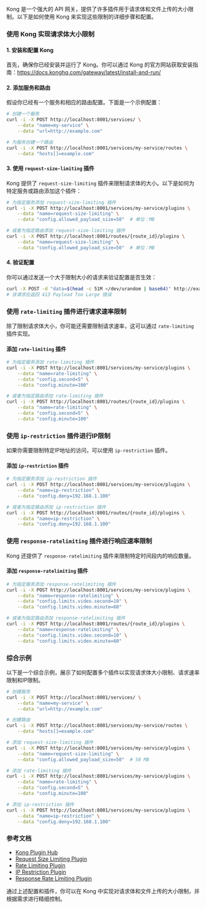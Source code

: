 Kong 是一个强大的 API 网关，提供了许多插件用于请求体和文件上传的大小限制。以下是如何使用 Kong 来实现这些限制的详细步骤和配置。

### 使用 Kong 实现请求体大小限制

#### 1. 安装和配置 Kong

首先，确保你已经安装并运行了 Kong。你可以通过 Kong 的官方网站获取安装指南：https://docs.konghq.com/gateway/latest/install-and-run/

#### 2. 添加服务和路由

假设你已经有一个服务和相应的路由配置。下面是一个示例配置：

```bash
# 创建一个服务
curl -i -X POST http://localhost:8001/services/ \
    --data "name=my-service" \
    --data "url=http://example.com"

# 为服务创建一个路由
curl -i -X POST http://localhost:8001/services/my-service/routes \
    --data "hosts[]=example.com"
```

#### 3. 使用 `request-size-limiting` 插件

Kong 提供了 `request-size-limiting` 插件来限制请求体的大小。以下是如何为特定服务或路由添加这个插件：

```bash
# 为指定服务添加 request-size-limiting 插件
curl -i -X POST http://localhost:8001/services/my-service/plugins \
    --data "name=request-size-limiting" \
    --data "config.allowed_payload_size=50"  # 单位：MB

# 或者为指定路由添加 request-size-limiting 插件
curl -i -X POST http://localhost:8001/routes/{route_id}/plugins \
    --data "name=request-size-limiting" \
    --data "config.allowed_payload_size=50"  # 单位：MB
```

#### 4. 验证配置

你可以通过发送一个大于限制大小的请求来验证配置是否生效：

```bash
curl -X POST -d "data=$(head -c 51M </dev/urandom | base64)" http://example.com/
# 该请求应返回 413 Payload Too Large 错误
```

### 使用 `rate-limiting` 插件进行请求速率限制

除了限制请求体大小，你可能还需要限制请求速率，这可以通过 `rate-limiting` 插件实现。

#### 添加 `rate-limiting` 插件

```bash
# 为指定服务添加 rate-limiting 插件
curl -i -X POST http://localhost:8001/services/my-service/plugins \
    --data "name=rate-limiting" \
    --data "config.second=5" \
    --data "config.minute=100"

# 或者为指定路由添加 rate-limiting 插件
curl -i -X POST http://localhost:8001/routes/{route_id}/plugins \
    --data "name=rate-limiting" \
    --data "config.second=5" \
    --data "config.minute=100"
```

### 使用 `ip-restriction` 插件进行IP限制

如果你需要限制特定IP地址的访问，可以使用 `ip-restriction` 插件。

#### 添加 `ip-restriction` 插件

```bash
# 为指定服务添加 ip-restriction 插件
curl -i -X POST http://localhost:8001/services/my-service/plugins \
    --data "name=ip-restriction" \
    --data "config.deny=192.168.1.100"

# 或者为指定路由添加 ip-restriction 插件
curl -i -X POST http://localhost:8001/routes/{route_id}/plugins \
    --data "name=ip-restriction" \
    --data "config.deny=192.168.1.100"
```

### 使用 `response-ratelimiting` 插件进行响应速率限制

Kong 还提供了 `response-ratelimiting` 插件来限制特定时间段内的响应数量。

#### 添加 `response-ratelimiting` 插件

```bash
# 为指定服务添加 response-ratelimiting 插件
curl -i -X POST http://localhost:8001/services/my-service/plugins \
    --data "name=response-ratelimiting" \
    --data "config.limits.video.second=10" \
    --data "config.limits.video.minute=60"

# 或者为指定路由添加 response-ratelimiting 插件
curl -i -X POST http://localhost:8001/routes/{route_id}/plugins \
    --data "name=response-ratelimiting" \
    --data "config.limits.video.second=10" \
    --data "config.limits.video.minute=60"
```

### 综合示例

以下是一个综合示例，展示了如何配置多个插件以实现请求体大小限制、请求速率限制和IP限制。

```bash
# 创建服务
curl -i -X POST http://localhost:8001/services/ \
    --data "name=my-service" \
    --data "url=http://example.com"

# 创建路由
curl -i -X POST http://localhost:8001/services/my-service/routes \
    --data "hosts[]=example.com"

# 添加 request-size-limiting 插件
curl -i -X POST http://localhost:8001/services/my-service/plugins \
    --data "name=request-size-limiting" \
    --data "config.allowed_payload_size=50"  # 50 MB

# 添加 rate-limiting 插件
curl -i -X POST http://localhost:8001/services/my-service/plugins \
    --data "name=rate-limiting" \
    --data "config.second=5" \
    --data "config.minute=100"

# 添加 ip-restriction 插件
curl -i -X POST http://localhost:8001/services/my-service/plugins \
    --data "name=ip-restriction" \
    --data "config.deny=192.168.1.100"
```

### 参考文档

- [Kong Plugin Hub](https://docs.konghq.com/hub/)
- [Request Size Limiting Plugin](https://docs.konghq.com/hub/kong-inc/request-size-limiting/)
- [Rate Limiting Plugin](https://docs.konghq.com/hub/kong-inc/rate-limiting/)
- [IP Restriction Plugin](https://docs.konghq.com/hub/kong-inc/ip-restriction/)
- [Response Rate Limiting Plugin](https://docs.konghq.com/hub/kong-inc/response-ratelimiting/)

通过上述配置和插件，你可以在 Kong 中实现对请求体和文件上传的大小限制，并根据需求进行精细控制。